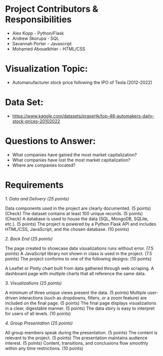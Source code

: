 # Project Contributors & Responsibilities
- Alex Kopp - Python/Flask
- Andrew Skorupa - SQL
- Savannah Porter - Javascript
- Mohamed Abouelkhier - HTML/CSS

# Visualization Topic:
- Automanufacturer stock price following the IPO of Tesla (2012-2022)
 
# Data Set:
- https://www.kaggle.com/datasets/prasertk/top-48-automakers-daily-stock-prices-20102022

# Questions to Answer:
- What companies have gained the most market capitalization?
- What companies have lost the most market capitalization?
- Where are companies located?


# Requirements
_1. Data and Delivery (25 points)_

Data components used in the project are clearly documented. (5 points) (Check)
The dataset contains at least 100 unique records. (5 points) (Check)
A database is used to house the data (SQL, MongoDB, SQLite, etc.). (5 points)
The project is powered by a Python Flask API and includes HTML/CSS, JavaScript, and the chosen database. (10 points)

_2. Back End (25 points)_

The page created to showcase data visualizations runs without error. (7.5 points)
A JavaScript library not shown in class is used in the project. (7.5 points)
The project conforms to one of the following designs: (10 points)

A Leaflet or Plotly chart built from data gathered through web scraping.
A dashboard page with multiple charts that all reference the same data.

_3. Visualizations (25 points)_

A minimum of three unique views present the data. (5 points)
Multiple user-driven interactions (such as dropdowns, filters, or a zoom feature) are included on the final page. (5 points)
The final page displays visualizations in a clear, digestable manner. (5 points)
The data story is easy to interpret for users of all levels. (10 points)

_4. Group Presentation (25 points)_

All group members speak during the presentation. (5 points)
The content is relevant to the project. (5 points)
The presentation maintains audience interest. (5 points)
Content, transitions, and conclusions flow smoothly within any time restrictions. (10 points)

